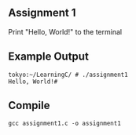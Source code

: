 ## Assignment 1
Print "Hello, World!" to the terminal

## Example Output
```terminal_session
tokyo:~/LearningC/ # ./assignment1                                        
Hello, World!#
```
## Compile 
```
gcc assignment1.c -o assignment1
```
